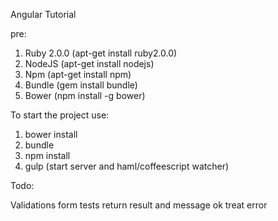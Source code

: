Angular Tutorial

pre:
1. Ruby 2.0.0 (apt-get install ruby2.0.0)
2. NodeJS (apt-get install nodejs)
3. Npm (apt-get install npm)
4. Bundle (gem install bundle)
5. Bower (npm install -g bower)

To start the project use:

1. bower install
2. bundle
3. npm install
4. gulp (start server and haml/coffeescript watcher)


Todo:

Validations form
tests
return result and message ok
treat error 
